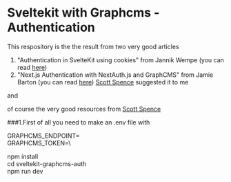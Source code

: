 # Sveltekit with Graphcms - Authentication

This respository is the the result from two very good articles 

1. "Authentication in SvelteKit using cookies" from Jannik Wempe (you can read [here](https://blog.logrocket.com/authentication-sveltekit-using-cookies/))
2. "Next.js Authentication with NextAuth.js and GraphCMS" from Jamie Barton (you can read [here](https://graphcms.com/blog/nextjs-authenticaton-with-nextauth-and-graphcms))
    [Scott Spence](https://scottspence.com/) suggested it to me

and 

  of course the very good resources from [Scott Spence](https://scottspence.com/) 

###1.First of all you need to make an .env file with
  
GRAPHCMS_ENDPOINT=\
GRAPHCMS_TOKEN=\

npm install\
cd sveltekit-graphcms-auth\
npm run dev
